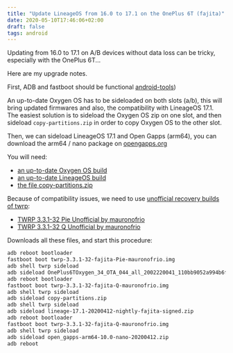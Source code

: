 ```yaml
---
title: "Update LineageOS from 16.0 to 17.1 on the OnePlus 6T (fajita)"
date: 2020-05-10T17:46:06+02:00
draft: false
tags: android
---
```


Updating from 16.0 to 17.1 on A/B devices without data loss can be tricky, especially with the OnePlus 6T...

Here are my upgrade notes.
<!--more-->

First, ADB and fastboot should be functional [android-tools](https://www.archlinux.org/packages/community/x86_64/android-tools/))

An up-to-date Oxygen OS has to be sideloaded on both slots (a/b), this will bring updated firmwares and also, the compatibility with LineageOS 17.1.
The easiest solution is to sideload the Oxygen OS zip on one slot, and then sideload `copy-partitions.zip` in order to copy Oxygen OS to the other slot.

Then, we can sideload LineageOS 17.1 and Open Gapps (arm64), you can download the arm64 / nano package on [opengapps.org](https://opengapps.org/)

You will need:

* [an up-to-date Oxygen OS build](https://www.oneplus.com/fr/support/softwareupgrade/details?code=PM1574156215016)
* [an up-to-date LineageOS build](https://download.lineageos.org/fajita)
* [the file copy-partitions.zip](https://androidfilehost.com/?fid=4349826312261712574)

Because of compatibility issues, we need to use [unofficial recovery builds of twrp](https://forum.xda-developers.com/oneplus-6t/development/recovery-unofficial-twrp-touch-recovery-t3861482):

* [TWRP 3.3.1-32 Pie Unofficial by mauronofrio](https://sourceforge.net/projects/mauronofrio-twrp/files/Fajita/twrp-3.3.1-32-fajita-Pie-mauronofrio.img/download)
* [TWRP 3.3.1-32 Q Unofficial by mauronofrio](https://sourceforge.net/projects/mauronofrio-twrp/files/Fajita/twrp-3.3.1-32-fajita-Q-mauronofrio.img/download)


Downloads all these files, and start this procedure:

```bash
adb reboot bootloader
fastboot boot twrp-3.3.1-32-fajita-Pie-mauronofrio.img
adb shell twrp sideload
adb sideload OnePlus6TOxygen_34_OTA_044_all_2002220041_110bb9052a994b6f.zip
adb reboot bootloader
fastboot boot twrp-3.3.1-32-fajita-Q-mauronofrio.img
adb shell twrp sideload
adb sideload copy-partitions.zip
adb shell twrp sideload
adb sideload lineage-17.1-20200412-nightly-fajita-signed.zip
adb reboot bootloader
fastboot boot twrp-3.3.1-32-fajita-Q-mauronofrio.img
adb shell twrp sideload
adb sideload open_gapps-arm64-10.0-nano-20200412.zip
adb reboot
```

